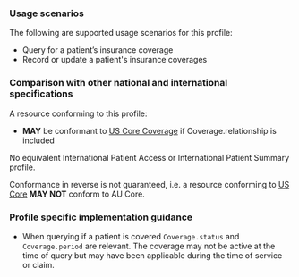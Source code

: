 ### Usage scenarios

The following are supported usage scenarios for this profile:

- Query for a patient’s insurance coverage
- Record or update a patient's insurance coverages


### Comparison with other national and international specifications

A resource conforming to this profile:
- **MAY** be conformant to [US Core Coverage](http://hl7.org/fhir/us/core/StructureDefinition/us-core-coverage) if Coverage.relationship is included

No equivalent International Patient Access or International Patient Summary profile.

Conformance in reverse is not guaranteed, i.e. a resource conforming to [US Core](http://hl7.org/fhir/us/core) **MAY NOT** conform to AU Core.


### Profile specific implementation guidance
- When querying if a patient is covered `Coverage.status` and `Coverage.period` are relevant. The coverage may not be active at the time of query but may have been applicable during the time of service or claim.




